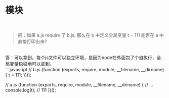 模块
====
<br/>

>问：如果 a.js require 了 b.js, 那么在 b 中定义全局变量 t = 111 能否在 a 中直接打印出来?
<br/>
    答：可以拿到。每个js文件可以独立环境，是因为node在外面包了个自执行，全局变量稳稳地可以拿到。
    <br>
```javasript
// b.js
(function (exports, require, module, __filename, __dirname) {
  t = 111;
})();

// a.js
(function (exports, require, module, __filename, __dirname) {
  // ...
  console.log(t); // 111
})();
```
